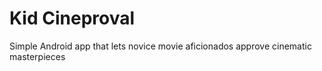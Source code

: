 # Kid Cineproval
Simple Android app that lets novice movie aficionados approve cinematic masterpieces

[![<ricky-kiva>](https://circleci.com/gh/ricky-kiva/andro-kid-cineproval.svg?style=svg)](https://circleci.com/gh/ricky-kiva/andro-kid-cineproval)
